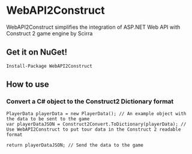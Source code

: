 WebAPI2Construct
================

WebAPI2Construct simplifies the integration of ASP.NET Web API with Construct 2 game engine by Scirra

## Get it on NuGet!

    Install-Package WebAPI2Construct

## How to use
### Convert a C# object to the Construct2 Dictionary format

```
PlayerData playerData = new PlayerData(); // An example object with the data to be sent to the game
var playerDataJSON = Construct2Convert.ToDictionary(playerData); // Use WebAPI2Construct to put tour data in the Construct 2 readable format

return playerDataJSON; // Send the data to the game
```
